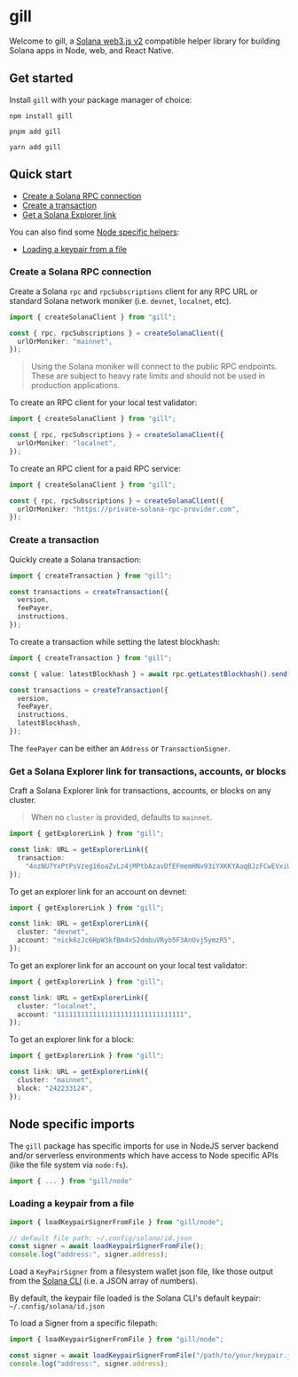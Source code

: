 # gill

Welcome to gill, a [Solana web3.js v2](https://github.com/solana-labs/solana-web3.js) compatible
helper library for building Solana apps in Node, web, and React Native.

## Get started

Install `gill` with your package manager of choice:

```shell
npm install gill
```

```shell
pnpm add gill
```

```shell
yarn add gill
```

## Quick start

- [Create a Solana RPC connection](#create-a-solana-rpc-connection)
- [Create a transaction](#create-a-transaction)
- [Get a Solana Explorer link](#create-a-transaction)

You can also find some [Node specific helpers](#node-specific-imports):

- [Loading a keypair from a file](#loading-a-keypair-from-a-file)

### Create a Solana RPC connection

Create a Solana `rpc` and `rpcSubscriptions` client for any RPC URL or standard Solana network
moniker (i.e. `devnet`, `localnet`, etc).

```typescript
import { createSolanaClient } from "gill";

const { rpc, rpcSubscriptions } = createSolanaClient({
  urlOrMoniker: "mainnet",
});
```

> Using the Solana moniker will connect to the public RPC endpoints. These are subject to heavy rate
> limits and should not be used in production applications.

To create an RPC client for your local test validator:

```typescript
import { createSolanaClient } from "gill";

const { rpc, rpcSubscriptions } = createSolanaClient({
  urlOrMoniker: "localnet",
});
```

To create an RPC client for a paid RPC service:

```typescript
import { createSolanaClient } from "gill";

const { rpc, rpcSubscriptions } = createSolanaClient({
  urlOrMoniker: "https://private-solana-rpc-provider.com",
});
```

### Create a transaction

Quickly create a Solana transaction:

```typescript
import { createTransaction } from "gill";

const transactions = createTransaction({
  version,
  feePayer,
  instructions,
});
```

To create a transaction while setting the latest blockhash:

```typescript
import { createTransaction } from "gill";

const { value: latestBlockhash } = await rpc.getLatestBlockhash().send();

const transactions = createTransaction({
  version,
  feePayer,
  instructions,
  latestBlockhash,
});
```

The `feePayer` can be either an `Address` or `TransactionSigner`.

### Get a Solana Explorer link for transactions, accounts, or blocks

Craft a Solana Explorer link for transactions, accounts, or blocks on any cluster.

> When no `cluster` is provided, defaults to `mainnet`.

```typescript
import { getExplorerLink } from "gill";

const link: URL = getExplorerLink({
  transaction:
    "4nzNU7YxPtPsVzeg16oaZvLz4jMPtbAzavDfEFmemHNv93iYXKKYAaqBJzFCwEVxiULqTYYrbjPwQnA1d9ZCTELg",
});
```

To get an explorer link for an account on devnet:

```typescript
import { getExplorerLink } from "gill";

const link: URL = getExplorerLink({
  cluster: "devnet",
  account: "nick6zJc6HpW3kfBm4xS2dmbuVRyb5F3AnUvj5ymzR5",
});
```

To get an explorer link for an account on your local test validator:

```typescript
import { getExplorerLink } from "gill";

const link: URL = getExplorerLink({
  cluster: "localnet",
  account: "11111111111111111111111111111111",
});
```

To get an explorer link for a block:

```typescript
import { getExplorerLink } from "gill";

const link: URL = getExplorerLink({
  cluster: "mainnet",
  block: "242233124",
});
```

## Node specific imports

The `gill` package has specific imports for use in NodeJS server backend and/or serverless
environments which have access to Node specific APIs (like the file system via `node:fs`).

```typescript
import { ... } from "gill/node"
```

### Loading a keypair from a file

```typescript
import { loadKeypairSignerFromFile } from "gill/node";

// default file path: ~/.config/solana/id.json
const signer = await loadKeypairSignerFromFile();
console.log("address:", signer.address);
```

Load a `KeyPairSigner` from a filesystem wallet json file, like those output from the
[Solana CLI](https://solana.com/docs/intro/installation#install-the-solana-cli) (i.e. a JSON array
of numbers).

By default, the keypair file loaded is the Solana CLI's default keypair: `~/.config/solana/id.json`

To load a Signer from a specific filepath:

```typescript
import { loadKeypairSignerFromFile } from "gill/node";

const signer = await loadKeypairSignerFromFile("/path/to/your/keypair.json");
console.log("address:", signer.address);
```
